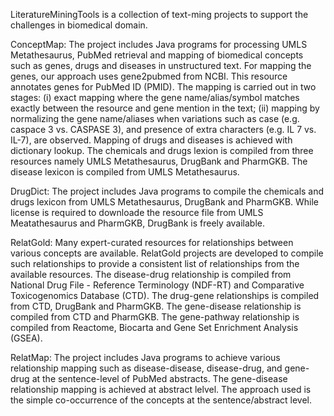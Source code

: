 LiteratureMiningTools is a collection of text-ming projects to support the challenges in biomedical domain. 


ConceptMap: The project includes Java programs for processing UMLS Metathesaurus, PubMed retrieval and mapping of biomedical concepts such as genes, drugs and diseases in unstructured text. For mapping the genes, our approach uses gene2pubmed from NCBI. This resource annotates genes for PubMed ID (PMID). The mapping is carried out in two stages: (i) exact mapping where the gene name/alias/symbol matches exactly between the resource and gene mention in the text; (ii) mapping by normalizing the gene name/aliases when variations such as case (e.g. caspace 3 vs. CASPASE 3), and presence of extra characters (e.g. IL 7 vs. IL-7), are observed. Mapping of drugs and diseases is achieved with dictionary lookup. The chemicals and drugs lexion is compiled from three resources namely UMLS Metathesaurus, DrugBank and PharmGKB. The disease lexicon is compiled from UMLS Metathesaurus.

DrugDict: The project includes Java programs to compile the chemicals and drugs lexicon from UMLS Metathesaurus, DrugBank and PharmGKB. While license is required to downloade the resource file from UMLS Meatathesaurus and PharmGKB, DrugBank is freely available. 

RelatGold: Many expert-curated resources for relationships between various concepts are available. RelatGold projects are developed to compile such relationships to provide a consistent list of relationships from the available resources. The disease-drug relationship is compiled from National Drug File - Reference Terminology (NDF-RT) and Comparative Toxicogenomics Database (CTD). The drug-gene relationships is compiled from CTD, DrugBank and PharmGKB. The gene-disease relationship is compiled from CTD and PharmGKB. The gene-pathway relationship is compiled from Reactome, Biocarta and Gene Set Enrichment Analysis (GSEA).      

RelatMap: The project includes Java programs to achieve various relationship mapping such as disease-disease, disease-drug, and gene-drug at the sentence-level of PubMed abstracts. The gene-disease relationship mapping is achieved at abstract lelvel. The approach used is the simple co-occurrence of the concepts at the sentence/abstract level. 

